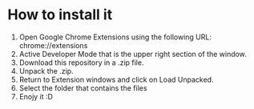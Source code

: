 # How to install it

1. Open Google Chrome Extensions using the following URL: chrome://extensions
2. Active Developer Mode that is the upper right section of the window.
3. Download this repository in a .zip file.
4. Unpack the .zip.
5. Return to Extension windows and click on Load Unpacked.
6. Select the folder that contains the files
7. Enojy it :D